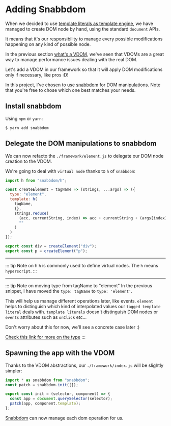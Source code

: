 # Adding Snabbdom

When we decided to use [template literals as template engine](/templating/template-literals.html), we have managed to create DOM node by hand, using the standard `document` APIs.

It means that it's our responsibility to manage every possible modifications happening on any kind of possible node.

In the previous section [what's a VDOM](/vdom/intro.html), we've seen that VDOMs are a great way to manage performance issues dealing with the real DOM.

Let's add a VDOM in our framework so that it will apply DOM modifications only if necessary, like pros :D!

In this project, I've chosen to use [snabbdom](https://github.com/snabbdom/snabbdom) for DOM manipulations. Note that you're free to chose which one best matches your needs.

## Install snabbdom

Using `npm` or `yarn`:

```
$ yarn add snabbdom
```

## Delegate the DOM manipulations to snabbdom

We can now refacto the `./framework/element.js` to delegate our DOM node creation to the VDOM.

We're going to deal with `virtual node` thanks to `h` of `snabbdom`:

```javascript
import h from "snabbdom/h";

const createElement = tagName => (strings, ...args) => ({
  type: "element",
  template: h(
    tagName,
    {},
    strings.reduce(
      (acc, currentString, index) => acc + currentString + (args[index] || ""),
      ""
    )
  )
});

export const div = createElement("div");
export const p = createElement("p");
```

---

::: tip Note on h
`h` is commonly used to define virtual nodes. The `h` means `hyperscript`.
:::

---

::: tip Note on moving type from tagName to "element"
In the previous snippet, I have moved the `type: tagName` to `type: 'element'`.

This will help us manage different operations later, like events. `element` helps to distinguish which kind of interpolated values
our `tagged template literal` deals with. `template literals` doesn't distinguish DOM nodes or `events` attributes such as `onClick` etc...

Don't worry about this for now, we'll see a concrete case later :)

[Check this link for more on the type](https://github.com/mfrachet/frontend-example/blob/master/framework/elements/element.reducer.js#L13)
:::

## Spawning the app with the VDOM

Thanks to the VDOM abstractions, our `./framework/index.js` will be slightly simpler:

```javascript
import * as snabbdom from "snabbdom";
const patch = snabbdom.init([]);

export const init = (selector, component) => {
  const app = document.querySelector(selector);
  patch(app, component.template);
};
```

[Snabbdom](https://github.com/snabbdom/snabbdom) can now manage each dom operation for us.
